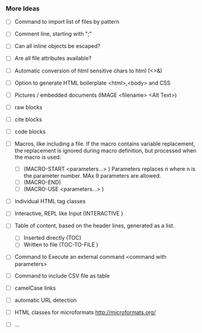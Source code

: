 ### More Ideas

* [ ] Command to import list of files by pattern
* [ ] Comment line, starting with ";"
* [ ] Can all inline objects be escaped?
* [ ] Are all file attributes available?

* [ ] Automatic conversion of html sensitive chars to html (<>&)
* [ ] Option to generate HTML boilerplate &lt;html>,&lt;body> and CSS
* [ ] Pictures / embedded documents (IMAGE &lt;filename> &lt;Alt Text>)

* [ ] raw blocks
* [ ] cite blocks
* [ ] code blocks

* [ ] Macros, like including a file. If the macro contains variable replacement, the replacement is ignored during macro definition, but processed when the macro is used.   
  * [ ] (MACRO-START <macroname> <parameters...> ) Parameters replaces $n$ where n is the parameter number. MAx 9 parameters are allowed.  
  * [ ] (MACRO-END)
  * [ ] (MACRO-USE <macroname> <parameters...> )
  
* [ ] Individual HTML tag classes
* [ ] Interactive, REPL like Input (INTERACTIVE )
  
* [ ] Table of content, based on the header lines, generated as a list.
  * [ ] Inserted directly (TOC)
  * [ ] Written to file (TOC-TO-FILE <filename>)

* [ ] Command to Execute an external command  &lt;command with parameters>
* [ ] Command to include CSV file as table
* [ ] camelCase links
* [ ] automatic URL detection
* [ ] HTML classes for microformats http://microformats.org/

* [ ] ...
